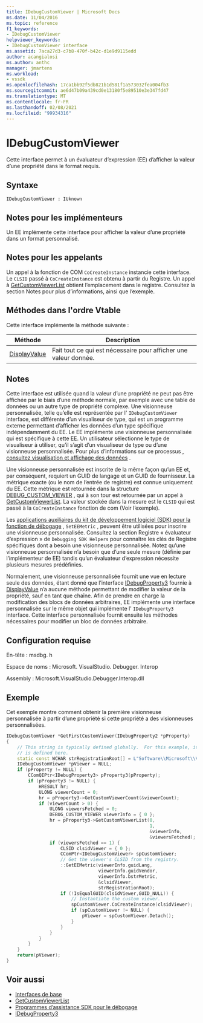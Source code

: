 ```yaml
---
title: IDebugCustomViewer | Microsoft Docs
ms.date: 11/04/2016
ms.topic: reference
f1_keywords:
- IDebugCustomViewer
helpviewer_keywords:
- IDebugCustomViewer interface
ms.assetid: 7aca27d3-c7b8-470f-b42c-d1e9d9115edd
author: acangialosi
ms.author: anthc
manager: jmartens
ms.workload:
- vssdk
ms.openlocfilehash: 17ca1bb92f5db821b1d581f1a573032fea004fb3
ms.sourcegitcommit: ae6d47b09a439cd0e13180f5e89510e3e347fd47
ms.translationtype: MT
ms.contentlocale: fr-FR
ms.lasthandoff: 02/08/2021
ms.locfileid: "99934316"
---
```

# <a name="idebugcustomviewer"></a>IDebugCustomViewer
Cette interface permet à un évaluateur d’expression (EE) d’afficher la valeur d’une propriété dans le format requis.

## <a name="syntax"></a>Syntaxe

```
IDebugCustomViewer : IUknown
```

## <a name="notes-for-implementers"></a>Notes pour les implémenteurs
Un EE implémente cette interface pour afficher la valeur d’une propriété dans un format personnalisé.

## <a name="notes-for-callers"></a>Notes pour les appelants
Un appel à la fonction de COM `CoCreateInstance` instancie cette interface. Le `CLSID` passé à `CoCreateInstance` est obtenu à partir du Registre. Un appel à [GetCustomViewerList](../../../extensibility/debugger/reference/idebugproperty3-getcustomviewerlist.md) obtient l’emplacement dans le registre. Consultez la section Notes pour plus d’informations, ainsi que l’exemple.

## <a name="methods-in-vtable-order"></a>Méthodes dans l'ordre Vtable
Cette interface implémente la méthode suivante :

|Méthode|Description|
|------------|-----------------|
|[DisplayValue](../../../extensibility/debugger/reference/idebugcustomviewer-displayvalue.md)|Fait tout ce qui est nécessaire pour afficher une valeur donnée.|

## <a name="remarks"></a>Notes
Cette interface est utilisée quand la valeur d’une propriété ne peut pas être affichée par le biais d’une méthode normale, par exemple avec une table de données ou un autre type de propriété complexe. Une visionneuse personnalisée, telle qu’elle est représentée par l' `IDebugCustomViewer` interface, est différente d’un visualiseur de type, qui est un programme externe permettant d’afficher les données d’un type spécifique indépendamment du EE. Le EE implémente une visionneuse personnalisée qui est spécifique à cette EE. Un utilisateur sélectionne le type de visualiseur à utiliser, qu’il s’agit d’un visualiseur de type ou d’une visionneuse personnalisée. Pour plus d’informations sur ce processus [, consultez visualisation et affichage des données](../../../extensibility/debugger/visualizing-and-viewing-data.md) .

Une visionneuse personnalisée est inscrite de la même façon qu’un EE et, par conséquent, requiert un GUID de langage et un GUID de fournisseur. La métrique exacte (ou le nom de l’entrée de registre) est connue uniquement du EE. Cette métrique est retournée dans la structure [DEBUG_CUSTOM_VIEWER](../../../extensibility/debugger/reference/debug-custom-viewer.md) , qui à son tour est retournée par un appel à [GetCustomViewerList](../../../extensibility/debugger/reference/idebugproperty3-getcustomviewerlist.md). La valeur stockée dans la mesure est le `CLSID` qui est passé à la `CoCreateInstance` fonction de com (Voir l’exemple).

Les [applications auxiliaires du kit de développement logiciel (SDK) pour la fonction de débogage](../../../extensibility/debugger/reference/sdk-helpers-for-debugging.md) , `SetEEMetric` , peuvent être utilisées pour inscrire une visionneuse personnalisée. Consultez la section Registre « évaluateur d’expression » de `Debugging SDK Helpers` pour connaître les clés de Registre spécifiques dont a besoin une visionneuse personnalisée. Notez qu’une visionneuse personnalisée n’a besoin que d’une seule mesure (définie par l’implémenteur de EE) tandis qu’un évaluateur d’expression nécessite plusieurs mesures prédéfinies.

Normalement, une visionneuse personnalisée fournit une vue en lecture seule des données, étant donné que l’interface [IDebugProperty3](../../../extensibility/debugger/reference/idebugproperty3.md) fournie à [DisplayValue](../../../extensibility/debugger/reference/idebugcustomviewer-displayvalue.md) n’a aucune méthode permettant de modifier la valeur de la propriété, sauf en tant que chaîne. Afin de prendre en charge la modification des blocs de données arbitraires, EE implémente une interface personnalisée sur le même objet qui implémente l' `IDebugProperty3` interface. Cette interface personnalisée fournit ensuite les méthodes nécessaires pour modifier un bloc de données arbitraire.

## <a name="requirements"></a>Configuration requise
En-tête : msdbg. h

Espace de noms : Microsoft. VisualStudio. Debugger. Interop

Assembly : Microsoft.VisualStudio.Debugger.Interop.dll

## <a name="example"></a>Exemple
Cet exemple montre comment obtenir la première visionneuse personnalisée à partir d’une propriété si cette propriété a des visionneuses personnalisées.

```cpp
IDebugCustomViewer *GetFirstCustomViewer(IDebugProperty2 *pProperty)
{
    // This string is typically defined globally.  For this example, it
    // is defined here.
    static const WCHAR strRegistrationRoot[] = L"Software\\Microsoft\\VisualStudio\\8.0Exp";
    IDebugCustomViewer *pViewer = NULL;
    if (pProperty != NULL) {
        CComQIPtr<IDebugProperty3> pProperty3(pProperty);
        if (pProperty3 != NULL) {
            HRESULT hr;
            ULONG viewerCount = 0;
            hr = pProperty3->GetCustomViewerCount(&viewerCount);
            if (viewerCount > 0) {
                ULONG viewersFetched = 0;
                DEBUG_CUSTOM_VIEWER viewerInfo = { 0 };
                hr = pProperty3->GetCustomViewerList(0,
                                                     1,
                                                     &viewerInfo,
                                                     &viewersFetched);
                if (viewersFetched == 1) {
                    CLSID clsidViewer = { 0 };
                    CComPtr<IDebugCustomViewer> spCustomViewer;
                    // Get the viewer's CLSID from the registry.
                    ::GetEEMetric(viewerInfo.guidLang,
                                  viewerInfo.guidVendor,
                                  viewerInfo.bstrMetric,
                                  &clsidViewer,
                                  strRegistrationRoot);
                    if (!IsEqualGUID(clsidViewer,GUID_NULL)) {
                        // Instantiate the custom viewer.
                        spCustomViewer.CoCreateInstance(clsidViewer);
                        if (spCustomViewer != NULL) {
                            pViewer = spCustomViewer.Detach();
                        }
                    }
                }
            }
        }
    }
    return(pViewer);
}
```

## <a name="see-also"></a>Voir aussi
- [Interfaces de base](../../../extensibility/debugger/reference/core-interfaces.md)
- [GetCustomViewerList](../../../extensibility/debugger/reference/idebugproperty3-getcustomviewerlist.md)
- [Programmes d’assistance SDK pour le débogage](../../../extensibility/debugger/reference/sdk-helpers-for-debugging.md)
- [IDebugProperty3](../../../extensibility/debugger/reference/idebugproperty3.md)
